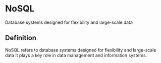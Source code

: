 # NoSQL

Database systems designed for flexibility and large-scale data

## Definition
NoSQL refers to database systems designed for flexibility and large-scale data It plays a key role in data management and information systems.
